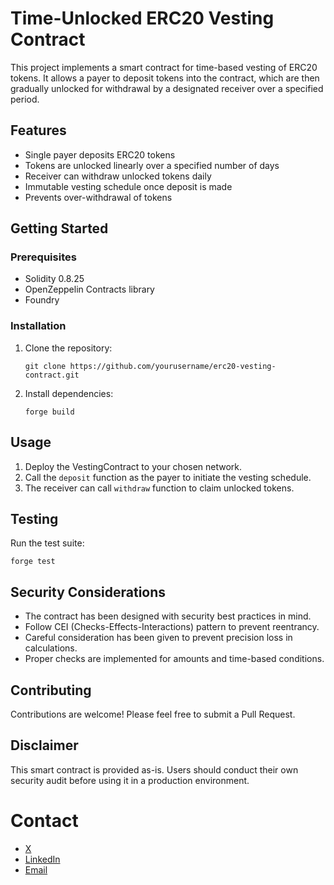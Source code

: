 # Time-Unlocked ERC20 Vesting Contract

This project implements a smart contract for time-based vesting of ERC20 tokens. It allows a payer to deposit tokens into the contract, which are then gradually unlocked for withdrawal by a designated receiver over a specified period.

## Features

- Single payer deposits ERC20 tokens
- Tokens are unlocked linearly over a specified number of days
- Receiver can withdraw unlocked tokens daily
- Immutable vesting schedule once deposit is made
- Prevents over-withdrawal of tokens

## Getting Started

### Prerequisites

- Solidity 0.8.25
- OpenZeppelin Contracts library
- Foundry

### Installation

1. Clone the repository:
   ```
   git clone https://github.com/yourusername/erc20-vesting-contract.git
   ```

2. Install dependencies:
   ```
   forge build
   ```

## Usage

1. Deploy the VestingContract to your chosen network.
2. Call the `deposit` function as the payer to initiate the vesting schedule.
3. The receiver can call `withdraw` function to claim unlocked tokens.

## Testing

Run the test suite:

```
forge test
```

## Security Considerations

- The contract has been designed with security best practices in mind.
- Follow CEI (Checks-Effects-Interactions) pattern to prevent reentrancy.
- Careful consideration has been given to prevent precision loss in calculations.
- Proper checks are implemented for amounts and time-based conditions.

## Contributing

Contributions are welcome! Please feel free to submit a Pull Request.

## Disclaimer

This smart contract is provided as-is. Users should conduct their own security audit before using it in a production environment.

# Contact 
- [X](https://x.com/JJS_OnChain)
- [LinkedIn](https://www.linkedin.com/in/jordan-solomon-b735b8165/)
- [Email](jjsonchain@gmail.com)